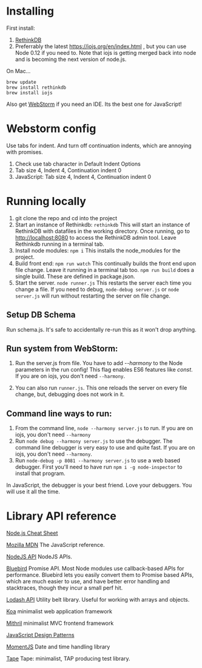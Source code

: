 

# Installing

First install:

1. [RethinkDB](http://rethinkdb.com/)
2. Preferrably the latest https://iojs.org/en/index.html , but you can use Node 0.12 if you need to. Note that iojs is getting merged back into node and is becoming the next version of node.js.

On Mac...
    
    brew update   
    brew install rethinkdb    
    brew install iojs

Also get [WebStorm](https://www.jetbrains.com/webstorm/) if you need an IDE. Its the best one for JavaScript!

# Webstorm config

Use tabs for indent. And turn off continuation indents, which are annoying with promises.

1. Check use tab character in Default Indent Options
2. Tab size 4, Indent 4, Continuation indent 0
3. JavaScript: Tab size 4, Indent 4, Continuation indent 0

# Running locally

1. git clone the repo and cd into the project
1. Start an instance of Rethinkdb:  `rethinkdb` This will start an instance of RethinkDB with datafiles in the working directory. Once running, go to [http://localhost:8080](http://localhost:8080)
 to access the RethinkDB admin tool. Leave Rethinkdb running in a terminal tab.
1. Install node modules: `npm i`  This installs the node_modules for the project.
1. Build front end: `npm run watch` This continually builds the front end upon file change. Leave it running in a terminal tab too.
`npm run build` does a single build. These are defined in package.json.
1. Start the server. `node runner.js` This restarts the server each time you change a file. If you need to debug, `node-debug server.js` or `node server.js` will run without restarting the server on file change.

## Setup DB Schema

Run schema.js. It's safe to accidentally re-run this as it won't drop anything.

## Run system from WebStorm:
1. Run the server.js from file. You have to add *--harmony* to the Node parameters in the run config! This flag enables ES6 features like *const*. If you are on iojs, you don't need `--harmony`.

1. You can also run `runner.js`. This one reloads the server on every file change, but, debugging does not work in it.

## Command line ways to run:

1. From the command line, `node --harmony server.js` to run. If you are on iojs, you don't need `--harmony`
1. Run `node debug --harmony server.js` to use the debugger. The command line debugger is very easy to use
and quite fast. If you are on iojs, you don't need `--harmony`.
1.  Run `node-debug -p 8081 --harmony server.js` to use a web based debugger. First you'll need to have run `npm i -g node-inspector` to install that program.

In JavaScript, the debugger is your best friend. Love your debuggers. You will use it all the time.

# Library API reference

[Node.js Cheat Sheet](https://gist.github.com/LeCoupa/985b82968d8285987dc3)

[Mozilla MDN](https://developer.mozilla.org/en-US/docs/Web/JavaScript) The JavaScript reference.

[NodeJS API](https://nodejs.org/api) NodeJS APIs.

[Bluebird](https://github.com/petkaantonov/bluebird/blob/master/API.md) Promise API. Most Node modules use callback-based APIs for performance.
Bluebird lets you easily convert them to Promise based APIs, which are much easier to use, and have better error handling and stacktraces, though they incur a small perf hit.
 
[Lodash API](https://lodash.com/docs) Utility belt library. Useful for working with arrays and objects.

[Koa](http://koajs.com/) minimalist web application framework

[Mithril](https://lhorie.github.io/mithril) minimalist MVC frontend framework

[JavaScript Design Patterns](http://addyosmani.com/resources/essentialjsdesignpatterns/book/)

[MomentJS](http://momentjs.com/) Date and time handling library

[Tape](https://github.com/substack/tape) Tape: minimalist, TAP producing test library.
